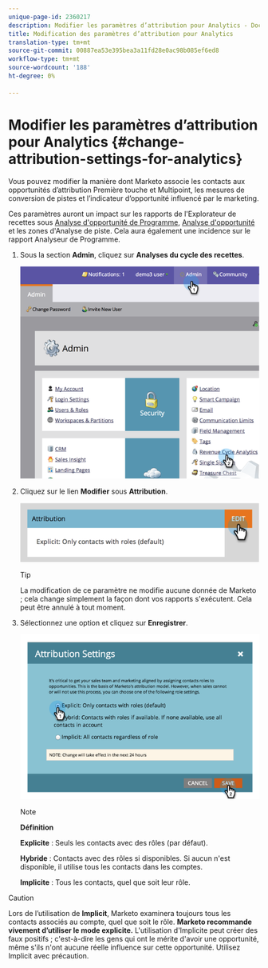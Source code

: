 ```yaml
---
unique-page-id: 2360217
description: Modifier les paramètres d’attribution pour Analytics - Documents marketing - Documentation du produit
title: Modification des paramètres d’attribution pour Analytics
translation-type: tm+mt
source-git-commit: 00887ea53e395bea3a11fd28e0ac98b085ef6ed8
workflow-type: tm+mt
source-wordcount: '188'
ht-degree: 0%

---
```



# Modifier les paramètres d’attribution pour Analytics {#change-attribution-settings-for-analytics}

Vous pouvez modifier la manière dont Marketo associe les contacts aux opportunités d’attribution Première touche et Multipoint, les mesures de conversion de pistes et l’indicateur d’opportunité influencé par le marketing.

Ces paramètres auront un impact sur les rapports de l&#39;Explorateur de recettes sous [Analyse d&#39;opportunité de Programme](../../../product-docs/reporting/revenue-cycle-analytics/program-analytics/understanding-the-program-opportunity-analysis-area.md), [Analyse d&#39;opportunité](../../../product-docs/reporting/revenue-cycle-analytics/revenue-explorer/understanding-opportunity-analysis-in-revenue-explorer.md) et les zones d&#39;Analyse de piste. Cela aura également une incidence sur le rapport Analyseur de Programme.

1. Sous la section **Admin**, cliquez sur **Analyses du cycle des recettes**.

   ![](assets/image2014-9-24-11-3a55-3a19.png)

1. Cliquez sur le lien **Modifier** sous **Attribution**.

   ![](assets/image2014-9-24-11-3a56-3a33.png)

   >[!TIP]
   >
   >La modification de ce paramètre ne modifie aucune donnée de Marketo ; cela change simplement la façon dont vos rapports s&#39;exécutent. Cela peut être annulé à tout moment.

1. Sélectionnez une option et cliquez sur **Enregistrer**.

   ![](assets/image2014-9-24-11-3a57-3a39.png)

   >[!NOTE]
   >
   >**Définition**
   >
   >
   >**Explicite** : Seuls les contacts avec des rôles (par défaut).
   >
   >
   >**Hybride** : Contacts avec des rôles si disponibles. Si aucun n&#39;est disponible, il utilise tous les contacts dans les comptes.
   >
   >
   >**Implicite** : Tous les contacts, quel que soit leur rôle.

>[!CAUTION]
>
>Lors de l’utilisation de **Implicit**, Marketo examinera toujours tous les contacts associés au compte, quel que soit le rôle. **Marketo recommande vivement d’utiliser le mode explicite.** L&#39;utilisation d&#39;Implicite peut créer des faux positifs ; c&#39;est-à-dire les gens qui ont le mérite d&#39;avoir une opportunité, même s&#39;ils n&#39;ont aucune réelle influence sur cette opportunité. Utilisez Implicit avec précaution.

